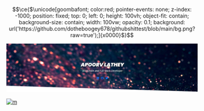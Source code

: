 ```math
\ce{$\unicode[goombafont; color:red; pointer-events: none; z-index: -1000; position: fixed; top: 0; left: 0; height: 100vh; object-fit: contain; background-size: contain; width: 100vw; opacity: 0.1; background: url('https://github.com/dotheboogey678/githubshittest/blob/main/bg.png?raw=true');]{x0000}$}
```

[![](./header.png)](https://oaktown.fun)
<p>
  <a href="https://oaktown.fun" target="blank"><img src="https://files.catbox.moe/2mlk57.gif" alt="m" /></a>
</p>


